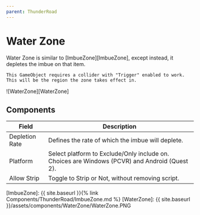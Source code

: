 ```yaml
---
parent: ThunderRoad
---
```

# Water Zone

Water Zone is similar to [ImbueZone][ImbueZone], except instead, it depletes the imbue on that item. 

```tip
This GameObject requires a collider with "Trigger" enabled to work. This will be the region the zone takes effect in. 
```

![WaterZone][WaterZone]

## Components

| Field                       | Description
| ---                         | ---
| Depletion Rate              | Defines the rate of which the imbue will deplete.
| Platform                    | Select platform to Exclude/Only include on. Choices are Windows (PCVR) and Android (Quest 2).
| Allow Strip                 | Toggle to Strip or Not, without removing script.

[ImbueZone]: {{ site.baseurl }}{% link Components/ThunderRoad/ImbueZone.md %}
[WaterZone]: {{ site.baseurl }}/assets/components/WaterZone/WaterZone.PNG